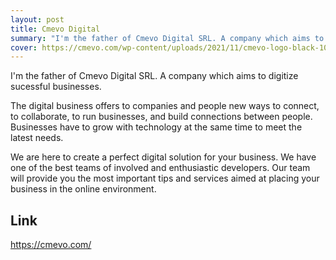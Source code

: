 ```yaml
---
layout: post
title: Cmevo Digital
summary: "I'm the father of Cmevo Digital SRL. A company which aims to digitize sucessful businesses."
cover: https://cmevo.com/wp-content/uploads/2021/11/cmevo-logo-black-100x25.png
---
```


I'm the father of Cmevo Digital SRL. A company which aims to digitize sucessful businesses.

The digital business offers to companies and people new ways to connect, to collaborate, to run businesses, and build connections between people. Businesses have to grow with technology at the same time to meet the latest needs.

We are here to create a perfect digital solution for your business. We have one of the best teams of involved and enthusiastic developers. Our team will provide you the most important tips and services aimed at placing your business in the online environment.

## Link
<https://cmevo.com/>


